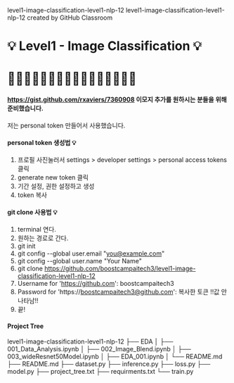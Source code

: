 level1-image-classification-level1-nlp-12
level1-image-classification-level1-nlp-12 created by GitHub Classroom

# :bulb: Level1 - Image Classification :bulb:
# :duck::duck::hatching_chick::duck::duck::duck::hatching_chick::duck::duck::duck::hatching_chick::duck::duck::duck::duck::duck:

#### https://gist.github.com/rxaviers/7360908 이모지 추가를 원하시는 분들을 위해 준비했습니다.




저는 personal token 만들어서 사용했습니다.
#### personal token 생성법 💡
1. 프로필 사진눌러서 settings > developer settings > personal access tokens 클릭
2. generate new token 클릭
3. 기간 설정, 권한 설정하고 생성
4. token 복사

#### git clone 사용법 💡
1. terminal 연다.
2. 원하는 경로로 간다.
3. git init
4. git config --global user.email "you@example.com"
5. git config --global user.name "Your Name"
6. git clone https://github.com/boostcampaitech3/level1-image-classification-level1-nlp-12
7. Username for 'https://github.com': boostcampaitech3
8. Password for 'https://boostcampaitech3@github.com':  복사한 토큰 !!값 안나타남!!
9. 끝!


#### Project Tree

level1-image-classification-level1-nlp-12
├── EDA
│   ├── 001_Data_Analysis.ipynb
│   ├── 002_Image_Blend.ipynb
│   ├── 003_wideResnet50Model.ipynb
│   ├── EDA_001.ipynb
│   └── README.md
├── README.md
├── dataset.py
├── inference.py
├── loss.py
├── model.py
├── project_tree.txt
├── requirments.txt
└── train.py